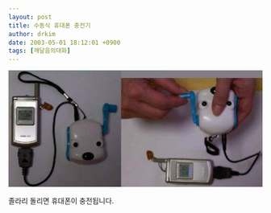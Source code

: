 ```yaml
---
layout: post
title: 수동식 휴대폰 충전기
author: drkim
date: 2003-05-01 18:12:01 +0900
tags: [깨달음의대화]
---
```

![](.//files/attach/images/198/101/001/1051780321.JPG)  
  
졸라리 돌리면 휴대폰이 충전됩니다.